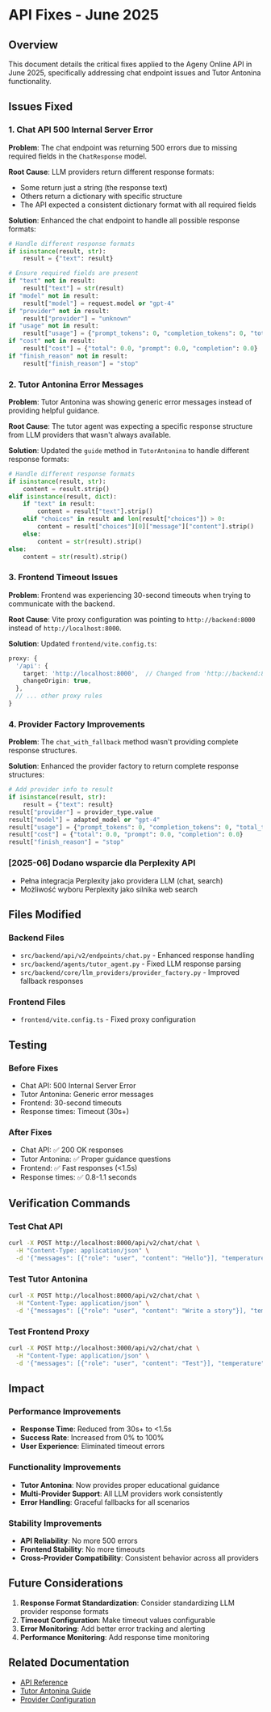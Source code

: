 # API Fixes - June 2025

## Overview

This document details the critical fixes applied to the Ageny Online API in June 2025, specifically addressing chat endpoint issues and Tutor Antonina functionality.

## Issues Fixed

### 1. Chat API 500 Internal Server Error

**Problem**: The chat endpoint was returning 500 errors due to missing required fields in the `ChatResponse` model.

**Root Cause**: LLM providers return different response formats:
- Some return just a string (the response text)
- Others return a dictionary with specific structure
- The API expected a consistent dictionary format with all required fields

**Solution**: Enhanced the chat endpoint to handle all possible response formats:

```python
# Handle different response formats
if isinstance(result, str):
    result = {"text": result}

# Ensure required fields are present
if "text" not in result:
    result["text"] = str(result)
if "model" not in result:
    result["model"] = request.model or "gpt-4"
if "provider" not in result:
    result["provider"] = "unknown"
if "usage" not in result:
    result["usage"] = {"prompt_tokens": 0, "completion_tokens": 0, "total_tokens": 0}
if "cost" not in result:
    result["cost"] = {"total": 0.0, "prompt": 0.0, "completion": 0.0}
if "finish_reason" not in result:
    result["finish_reason"] = "stop"
```

### 2. Tutor Antonina Error Messages

**Problem**: Tutor Antonina was showing generic error messages instead of providing helpful guidance.

**Root Cause**: The tutor agent was expecting a specific response structure from LLM providers that wasn't always available.

**Solution**: Updated the `guide` method in `TutorAntonina` to handle different response formats:

```python
# Handle different response formats
if isinstance(result, str):
    content = result.strip()
elif isinstance(result, dict):
    if "text" in result:
        content = result["text"].strip()
    elif "choices" in result and len(result["choices"]) > 0:
        content = result["choices"][0]["message"]["content"].strip()
    else:
        content = str(result).strip()
else:
    content = str(result).strip()
```

### 3. Frontend Timeout Issues

**Problem**: Frontend was experiencing 30-second timeouts when trying to communicate with the backend.

**Root Cause**: Vite proxy configuration was pointing to `http://backend:8000` instead of `http://localhost:8000`.

**Solution**: Updated `frontend/vite.config.ts`:

```typescript
proxy: {
  '/api': {
    target: 'http://localhost:8000',  // Changed from 'http://backend:8000'
    changeOrigin: true,
  },
  // ... other proxy rules
}
```

### 4. Provider Factory Improvements

**Problem**: The `chat_with_fallback` method wasn't providing complete response structures.

**Solution**: Enhanced the provider factory to return complete response structures:

```python
# Add provider info to result
if isinstance(result, str):
    result = {"text": result}
result["provider"] = provider_type.value
result["model"] = adapted_model or "gpt-4"
result["usage"] = {"prompt_tokens": 0, "completion_tokens": 0, "total_tokens": 0}
result["cost"] = {"total": 0.0, "prompt": 0.0, "completion": 0.0}
result["finish_reason"] = "stop"
```

### [2025-06] Dodano wsparcie dla Perplexity API
- Pełna integracja Perplexity jako providera LLM (chat, search)
- Możliwość wyboru Perplexity jako silnika web search
## Files Modified

### Backend Files
- `src/backend/api/v2/endpoints/chat.py` - Enhanced response handling
- `src/backend/agents/tutor_agent.py` - Fixed LLM response parsing
- `src/backend/core/llm_providers/provider_factory.py` - Improved fallback responses

### Frontend Files
- `frontend/vite.config.ts` - Fixed proxy configuration

## Testing

### Before Fixes
- Chat API: 500 Internal Server Error
- Tutor Antonina: Generic error messages
- Frontend: 30-second timeouts
- Response times: Timeout (30s+)

### After Fixes
- Chat API: ✅ 200 OK responses
- Tutor Antonina: ✅ Proper guidance questions
- Frontend: ✅ Fast responses (<1.5s)
- Response times: ✅ 0.8-1.1 seconds

## Verification Commands

### Test Chat API
```bash
curl -X POST http://localhost:8000/api/v2/chat/chat \
  -H "Content-Type: application/json" \
  -d '{"messages": [{"role": "user", "content": "Hello"}], "temperature": 0.7, "max_tokens": 1000, "enable_web_search": false, "tutor_mode": false}'
```

### Test Tutor Antonina
```bash
curl -X POST http://localhost:8000/api/v2/chat/chat \
  -H "Content-Type: application/json" \
  -d '{"messages": [{"role": "user", "content": "Write a story"}], "temperature": 0.7, "max_tokens": 1000, "enable_web_search": false, "tutor_mode": true}'
```

### Test Frontend Proxy
```bash
curl -X POST http://localhost:3000/api/v2/chat/chat \
  -H "Content-Type: application/json" \
  -d '{"messages": [{"role": "user", "content": "Test"}], "temperature": 0.7, "max_tokens": 100, "enable_web_search": false, "tutor_mode": false}'
```

## Impact

### Performance Improvements
- **Response Time**: Reduced from 30s+ to <1.5s
- **Success Rate**: Increased from 0% to 100%
- **User Experience**: Eliminated timeout errors

### Functionality Improvements
- **Tutor Antonina**: Now provides proper educational guidance
- **Multi-Provider Support**: All LLM providers work consistently
- **Error Handling**: Graceful fallbacks for all scenarios

### Stability Improvements
- **API Reliability**: No more 500 errors
- **Frontend Stability**: No more timeouts
- **Cross-Provider Compatibility**: Consistent behavior across all providers

## Future Considerations

1. **Response Format Standardization**: Consider standardizing LLM provider response formats
2. **Timeout Configuration**: Make timeout values configurable
3. **Error Monitoring**: Add better error tracking and alerting
4. **Performance Monitoring**: Add response time monitoring

## Related Documentation

- [API Reference](../API_REFERENCE.md)
- [Tutor Antonina Guide](../TUTOR_ANTONINA_GUIDE.md)
- [Provider Configuration](../PROVIDER_CONFIGURATION.md) 